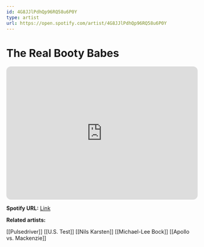 ```yaml
---
id: 4G8JJlPdhQp96RQ58u6P0Y
type: artist
url: https://open.spotify.com/artist/4G8JJlPdhQp96RQ58u6P0Y
---
```

# The Real Booty Babes

<iframe style="border-radius:12px" src="https://open.spotify.com/embed/artist/4G8JJlPdhQp96RQ58u6P0Y" width="100%" height="352" frameBorder="0" allowfullscreen="" allow="autoplay; clipboard-write; encrypted-media; fullscreen; picture-in-picture" loading="lazy"></iframe>

**Spotify URL:** [Link](https://open.spotify.com/artist/4G8JJlPdhQp96RQ58u6P0Y)

**Related artists:**

[[Pulsedriver]]
[[U.S. Test]]
[[Nils Karsten]]
[[Michael-Lee Bock]]
[[Apollo vs. Mackenzie]]
